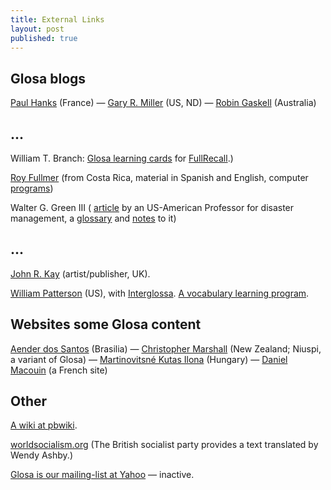 ```yaml
---
title: External Links
layout: post
published: true
---
```


## Glosa blogs

[Paul Hanks](http://glosa-lo.blogspot.com/) (France) — [Gary R. Miller](http://glos-avanti.blogspot.com) (US, ND) — [Robin Gaskell](http://www.kafejo.com/rgaskell) (Australia<!--, first Glosa website, mirrored-->)

## ...

William T. Branch: [Glosa learning cards](http://code.google.com/p/glosalib/downloads/list) for [FullRecall](http://fullrecall.com/).)

[Roy Fullmer](http://www.costarricense.cr/pagina/ernobe/) (from Costa Rica, material in Spanish and English, computer [programs](http://www.costarricense.cr/pagina/ernobe/proglosa.htm))


Walter G. Green III ( [article](https://web.archive.org/web/20110811161444/https://facultystaff.richmond.edu/~wgreen/notesiapgl.htm) by an US-American Professor for disaster management, a [glossary](https://web.archive.org/web/20110811161418/https://facultystaff.richmond.edu/~wgreen/glossary.htm) and [notes](https://web.archive.org/web/20110811161427/https://facultystaff.richmond.edu/~wgreen/notes.htm) to it)

## ...

[John R. Kay](http://www.millrind.co.uk) (artist/publisher, UK).

[William Patterson](http://www.kafejo.com/lingvoj/auxlangs/glosa/index.htm) (US), with  [Interglossa](http://www.kafejo.com/interglossa/). [A vocabulary learning program](http://www.kafejo.com/lingvoj/auxlangs/glosa/exercise).

## Websites some Glosa content

[Aender dos Santos](http://www.aliraperglosa.blogspot.com) (Brasilia) — [Christopher Marshall](http://www.vaiaata.com/music/u-trau-choir/) (New Zealand; Niuspi, a variant of Glosa) — [Martinovitsné Kutas Ilona](http://www.mek.iif.hu/porta/szint/human/szepirod/modern/martinov) (Hungary) — [Daniel Macouin](http://danielmacouin.chez-alice.fr/) (a French site)


## Other


[A wiki at pbwiki](http://glosalist.pbwiki.com).

[worldsocialism.org](http://www.worldsocialism.org/noneng/glo1.htm) (The British socialist party provides a text translated by Wendy Ashby.)        

[Glosa is our mailing-list at Yahoo](http://groups.yahoo.com/group/glosalist) — inactive.
